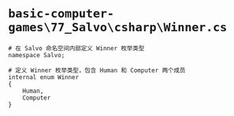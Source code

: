 # `basic-computer-games\77_Salvo\csharp\Winner.cs`

```
# 在 Salvo 命名空间内部定义 Winner 枚举类型
namespace Salvo;

# 定义 Winner 枚举类型，包含 Human 和 Computer 两个成员
internal enum Winner
{
    Human,
    Computer
}
```